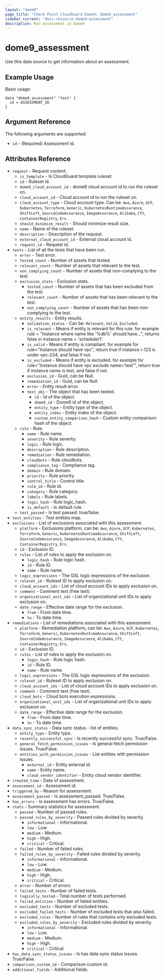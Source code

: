 ```yaml
---
layout: "dome9"
page_title: "Check Point CloudGuard Dome9: dome9_assessment"
sidebar_current: "docs-resource-dome9-assessment"
description: Run assessment in Dome9
---
```


# dome9_assessment

Use this data source to get information about an assessment.

## Example Usage

Basic usage:

```hcl
data "dome9_assessment" "test" {
  id = ASSESSMENT_ID
}
```

## Argument Reference

The following arguments are supported:

* `id` - (Required) Assessment id.


  
## Attributes Reference

* `request` - Request content.
  * `is_template` - Is CloudGuard template ruleset.
  * `id` - Ruleset id.
  * `dome9_cloud_account_id` - dome9 cloud account id to run the ruleset on.
  * `cloud_account_id` - Cloud account id to run the ruleset on.
  * `cloud_account_type` - Cloud account type. Can be: `Aws`, `Azure`, `GCP`, `Kubernetes`, `Terraform`, `Generic`, `KubernetesRuntimeAssurance`, `ShiftLeft`, `SourceCodeAssurance`, `ImageAssurance`, `Alibaba`, `Cft`, `ContainerRegistry`, `Ers`.
  * `should_minimize_result` - Should minimize result size.
  * `name` - Name of the ruleset.
  * `description` - Description of the request.
  * `external_cloud_account_id` - External cloud account id.
  * `request_id` - Request id.
* `tests` - List of all the tests that have been run.
  * `error` - Test error.
  * `tested_count` - Number of assets that tested.
  * `relevant_count` - Number of assets that relevant to the test.
  * `non_complying_count` - Number of assets that non-complying to the test.
  * `exclusion_stats` - Exclusion stats.
    * `tested_count` - Number of assets that has been excluded from the test.
    * `relevant_count` - Number of assets that has been relevant to the test.
    * `non_complying_count` - Number of assets that has been non-complying to the test.
  * `entity_results` - Entity results.
    * `validation_status` - Can be: `Relevant`, `Valid`, `Excluded`.
    * `is_relevant` - Means if entity is relevant for this rule. for example rule = "Instance where name like '%db%' should have...", returns false in instance name = 'scheduler1'.
    * `is_valid` - Means if entity is compliant. for example for rule="Instance should have vpc", return true if instance i-123 is under vpc-234, and false if not.
    * `is_excluded` - Means if entity is excluded. for example for rule="Instance should have vpc exclude name='test'", return true if instance name is test, and false if not.
    * `exclusion_id` - Guid, can be Null.
    * `remediation_id` - Guid, can be Null.
    * `error` - Entity result error.
    * `test_obj` - The object that has been tested.
      * `id` - Id of the object.
      * `dome9_id` - Dome9 id of the object.
      * `entity_type` - Entity type of the object.
      * `entity_index` - Entity index of the object.
      * `custom_entity_comparison_hash` - Custom entity comparison hash of the object.
  * `rule` - Rule.
    * `name` - Rule name.
    * `severity` - Rule severity.
    * `logic` - Rule logic.
    * `description` - Rule description.
    * `remediation` - Rule remediation.
    * `cloudbots` - Rule cloudbots.
    * `compliance_tag` - Compliance tag.
    * `domain` - Rule domain.
    * `priority` - Rule priority.
    * `control_title` - Control title.
    * `rule_id` - Rule id.
    * `category` - Rule category.
    * `labels` - Rule labels.
    * `logic_hash` - Rule logic_hash.
    * `is_default` - Is default rule.
  * `test_passed` - Is test passed: true/false.
* `test_entities` - Test entities map.
* `exclusions` - List of exclusions associated with this assessment.
  * `platform` - Exclusions platform, can be: `Aws`, `Azure`, `GCP`, `Kubernetes`, `Terraform`, `Generic`, `KubernetesRuntimeAssurance`, `ShiftLeft`, `SourceCodeAssurance`, `ImageAssurance`, `Alibaba`, `Cft`, `ContainerRegistry`, `Ers`.
  * `id` - Exclusion ID.
  * `rules` - List of rules to apply the exclusion on.
    * `logic_hash` - Rule logic hash.
    * `id` - Rule ID.
    * `name` - Rule name.
  * `logic_expressions` - The GSL logic expressions of the exclusion.
  * `ruleset_id` - Ruleset ID to apply exclusion on.
  * `cloud_account_ids` - List of cloud account IDs to apply exclusion on.
  * `comment` - Comment text (free text).
  * `organizational_unit_ids` - List of organizational unit IDs to apply exclusion on.
  * `date_range` - Effective date range for the exclusion.
    * `from` - From date time.
    * `to` - To date time.
* `remediations` - List of remediations associated with this assessment.
  * `platform` - Remediation platform, can be: `Aws`, `Azure`, `GCP`, `Kubernetes`, `Terraform`, `Generic`, `KubernetesRuntimeAssurance`, `ShiftLeft`, `SourceCodeAssurance`, `ImageAssurance`, `Alibaba`, `Cft`, `ContainerRegistry`, `Ers`.
  * `id` - Exclusion ID.
  * `rules` - List of rules to apply the exclusion on.
    * `logic_hash` - Rule logic hash.
    * `id` - Rule ID.
    * `name` - Rule name.
  * `logic_expressions` - The GSL logic expressions of the exclusion.
  * `ruleset_id` - Ruleset ID to apply exclusion on.
  * `cloud_account_ids` - List of cloud account IDs to apply exclusion on.
  * `comment` - Comment text (free text).
  * `cloud_bots` - Cloud bots execution expressions.
  * `organizational_unit_ids` - List of organizational unit IDs to apply exclusion on.
  * `date_range` - Effective date range for the exclusion.
    * `from` - From date time.
    * `to` - To date time.
* `data_sync_status` - Data sync status - list of entities.
  * `entity_type` - Entity type.
  * `recently_successful_sync` - Is recently successful sync. True/False.
  * `general_fetch_permission_issues` - Is general fetch permission issues. True/False.
  * `entities_with_permission_issues` - List entities with permission issues.
    * `external_id` - Entity external id.
    * `name` - Entity name.
    * `cloud_vendor_identifier` - Entity cloud vendor identifier.
* `created_time` - Date of assessment.
* `assessment_id` - Assessment id.
* `triggered_by` - Reason for assessment.
* `assessment_passed` - Is assessment_passed. True/False.
* `has_errors` - Is assessment has errors. True/False.
* `stats` - Summary statistics for assessment.
  * `passed` - Number of passed rules.
  * `passed_rules_by_severity` - Passed rules divided by severity.
    * `informational` - Informational.
    * `low` - Low.
    * `medium` - Medium.
    * `high` - High.
    * `critical` - Critical.
  * `failed` - Number of failed rules.
  * `failed_rules_by_severity` - Failed rules divided by severity.
    * `informational` - Informational.
    * `low` - Low.
    * `medium` - Medium.
    * `high` - High.
    * `critical` - Critical.
  * `error` - Number of errors
  * `failed_tests` - Number of failed tests.
  * `logically_tested` - Total number of tests performed.
  * `failed_entities` - Number of failed entities.
  * `excluded_tests` - Number of excluded tests.
  * `excluded_failed_tests` - Number of excluded tests that also failed.
  * `excluded_rules` - Number of rules that contains only excluded tests.
  * `excluded_rules_by_severity` - Excluded rules divided by severity.
    * `informational` - Informational.
    * `low` - Low.
    * `medium` - Medium.
    * `high` - High.
    * `critical` - Critical.
* `has_data_sync_status_issues` - Is has data sync status issues. True/False.
* `comparison_custom_id` - Comparison custom id.
* `additional_fields` - Additional fields.































 